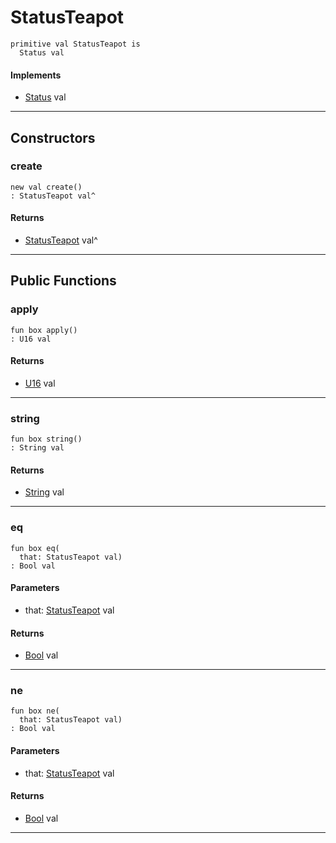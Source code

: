 # StatusTeapot

```pony
primitive val StatusTeapot is
  Status val
```

#### Implements

* [Status](net-http-Status) val

---

## Constructors

### create

```pony
new val create()
: StatusTeapot val^
```

#### Returns

* [StatusTeapot](net-http-StatusTeapot) val^

---

## Public Functions

### apply

```pony
fun box apply()
: U16 val
```

#### Returns

* [U16](builtin-U16) val

---

### string

```pony
fun box string()
: String val
```

#### Returns

* [String](builtin-String) val

---

### eq

```pony
fun box eq(
  that: StatusTeapot val)
: Bool val
```
#### Parameters

*   that: [StatusTeapot](net-http-StatusTeapot) val

#### Returns

* [Bool](builtin-Bool) val

---

### ne

```pony
fun box ne(
  that: StatusTeapot val)
: Bool val
```
#### Parameters

*   that: [StatusTeapot](net-http-StatusTeapot) val

#### Returns

* [Bool](builtin-Bool) val

---

